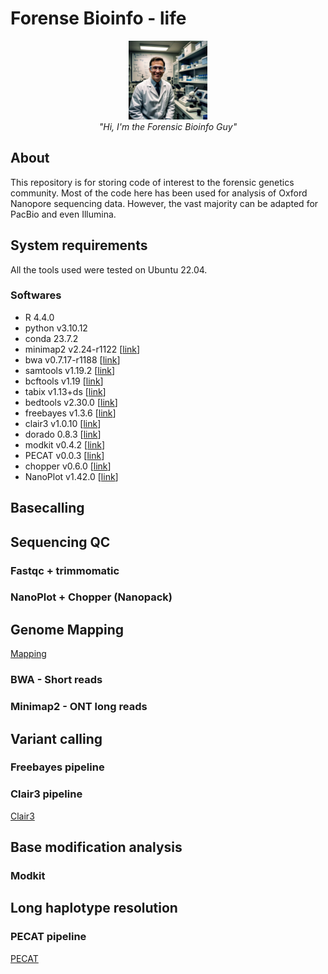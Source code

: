 # Forense Bioinfo - life

<p align="center">
  <img src="https://github.com/marceelrf/ForenseBioinfo_life/blob/main/WhatsApp%20Image%202025-02-05%20at%2009.36.37.jpeg" alt = "Forensic Guy" style="width:25%; height:auto;">
  <br>
  <em>"Hi, I'm the Forensic Bioinfo Guy"</em>
</p>

## About

This repository is for storing code of interest to the forensic genetics community. Most of the code here has been used for analysis of Oxford Nanopore sequencing data. However, the vast majority can be adapted for PacBio and even Illumina.

## System requirements

All the tools used were tested on Ubuntu 22.04.

### Softwares

- R 4.4.0
- python v3.10.12
- conda 23.7.2
- minimap2 v2.24-r1122 [[link](https://github.com/lh3/minimap2)]
- bwa v0.7.17-r1188 [[link](https://github.com/lh3/bwa)]
- samtools v1.19.2 [[link](https://www.htslib.org/)]
- bcftools v1.19 [[link](https://www.htslib.org/)]
- tabix v1.13+ds [[link](https://www.htslib.org/)]
- bedtools v2.30.0 [[link](https://bedtools.readthedocs.io/en/latest/)]
- freebayes v1.3.6 [[link](https://github.com/freebayes/freebayes)]
- clair3 v1.0.10 [[link](https://github.com/HKU-BAL/Clair3)]
- dorado 0.8.3 [[link](https://github.com/nanoporetech/dorado)]
- modkit v0.4.2 [[link](https://github.com/nanoporetech/modkit)]
- PECAT v0.0.3 [[link](https://github.com/lemene/PECAT)]
- chopper v0.6.0 [[link](https://github.com/wdecoster/chopper)]
- NanoPlot v1.42.0 [[link](https://github.com/wdecoster/NanoPlot)] 

## Basecalling

## Sequencing QC

### Fastqc + trimmomatic

### NanoPlot + Chopper (Nanopack)

## Genome Mapping
[Mapping](https://github.com/marceelrf/ForenseBioinfo_life/tree/main/mapping)

### BWA - Short reads

### Minimap2 - ONT long reads

## Variant calling

### Freebayes pipeline

### Clair3 pipeline
[Clair3](https://github.com/marceelrf/ForenseBioinfo_life/tree/main/clair3)

## Base modification analysis

### Modkit

## Long haplotype resolution

### PECAT pipeline
[PECAT](https://github.com/marceelrf/ForenseBioinfo_life/tree/main/PECAT)
